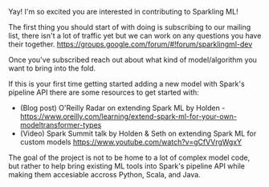 Yay! I'm so excited you are interested in contributing to Sparkling ML!

The first thing you should start of with doing is subscribing to our mailing list, there isn't a lot of traffic yet but we can work on any questions you have their together.
https://groups.google.com/forum/#!forum/sparklingml-dev

Once you've subscribed reach out about what kind of model/algorithm you want to bring into the fold.

If this is your first time getting started adding a new model with Spark's pipeline API there are some resources to get started with:
  - (Blog post) O'Reilly Radar on extending Spark ML by Holden - https://www.oreilly.com/learning/extend-spark-ml-for-your-own-modeltransformer-types
  - (Video) Spark Summit talk by Holden & Seth on extending Spark ML for custom models https://www.youtube.com/watch?v=gCfVVrgWgxY

The goal of the project is not to be home to a lot of complex model code, but rather to help bring existing ML tools into Spark's pipeline API while making them accesiable accross Python, Scala, and Java.
